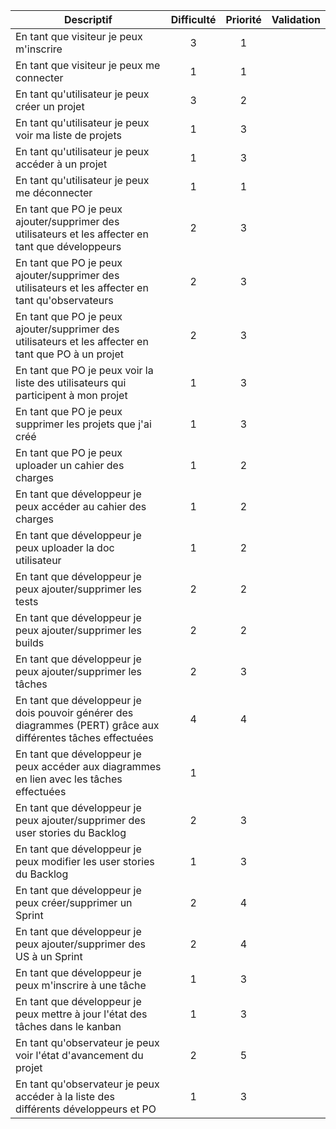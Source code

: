 | Descriptif    | Difficulté    | Priorité      | Validation        |
| ------------- | :-------------: | :-------------: | :-------------: |
| En tant que visiteur je peux m'inscrire  | 3 | 1 | |
| En tant que visiteur je peux me connecter | 1 | 1 | |
| En tant qu'utilisateur je peux créer un projet | 3 | 2 | |
| En tant qu'utilisateur je peux voir ma liste de projets | 1 | 3 | |
| En tant qu'utilisateur je peux accéder à un projet | 1 | 3 | |
| En tant qu'utilisateur je peux me déconnecter | 1 | 1 | |
| En tant que PO je peux ajouter/supprimer des utilisateurs et les affecter en tant que développeurs | 2 | 3 | |
| En tant que PO je peux ajouter/supprimer des utilisateurs et les affecter en tant qu'observateurs | 2 | 3 | |
| En tant que PO je peux ajouter/supprimer des utilisateurs et les affecter en tant que PO à un projet | 2 | 3 | |
| En tant que PO je peux voir la liste des utilisateurs qui participent à mon projet | 1 | 3 | |
| En tant que PO je peux supprimer les projets que j'ai créé | 1 | 3 | |
| En tant que PO je peux uploader un cahier des charges | 1 | 2 | |
| En tant que développeur je peux accéder au cahier des charges | 1 | 2 | |
| En tant que développeur je peux uploader la doc utilisateur | 1 | 2 | |
| En tant que développeur je peux ajouter/supprimer les tests | 2 | 2 | |
| En tant que développeur je peux ajouter/supprimer les builds | 2 | 2 | |
| En tant que développeur je peux ajouter/supprimer les tâches | 2 | 3 | |
| En tant que développeur je dois pouvoir générer des diagrammes (PERT) grâce aux différentes tâches effectuées | 4 | 4 | |
| En tant que développeur je peux accéder aux diagrammes en lien avec les tâches effectuées | 1 | | |
| En tant que développeur je peux ajouter/supprimer des user stories du Backlog | 2 | 3 | |
| En tant que développeur je peux modifier les user stories du Backlog | 1 | 3 | |
| En tant que développeur je peux créer/supprimer un Sprint | 2 | 4 | |
| En tant que développeur je peux ajouter/supprimer des US à un Sprint | 2 | 4 | |
| En tant que développeur je peux m'inscrire à une tâche | 1 | 3 | |
| En tant que développeur je peux mettre à jour l'état des tâches dans le kanban | 1 | 3 | |
| En tant qu'observateur je peux voir l'état d'avancement du projet | 2 | 5 | |
| En tant qu'observateur je peux accéder à la liste des différents développeurs et PO | 1 | 3 | |
